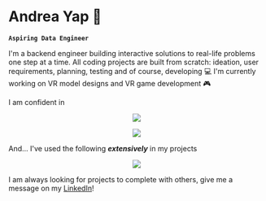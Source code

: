 # Andrea Yap :bug:

**``Aspiring Data Engineer``**

I'm a backend engineer building interactive solutions to real-life problems one step at a time.  All coding projects are built from scratch: ideation, user requirements, planning, testing and of course, developing :computer: I'm currently working on VR model designs and VR game development :video_game:

I am confident in
<p align="center">
  <a href="https://skillicons.dev">
    <img src="https://skillicons.dev/icons?i=mysql,js,py,flask,java,php" />
  </a>
</p>
<p align="center">
  <a href="https://skillicons.dev">
    <img src="https://skillicons.dev/icons?i=vim,linux,css,html,react,vue" />
  </a>
</p>

And... I've used the following <i><b>extensively</b></i> in my projects
<p align="center">
  <a href="https://skillicons.dev">
    <img src="https://skillicons.dev/icons?i=docker,c,cs,firebase,figma,nodejs,unity" />
  </a>
</p>

I am always looking for projects to complete with others, give me a message on my [LinkedIn](https://www.linkedin.com/in/andreayapenrui/)! 
